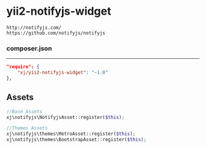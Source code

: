 # yii2-notifyjs-widget
```
http://notifyjs.com/
https://github.com/notifyjs/notifyjs
```

### composer.json
---
```json
"require": {
    "xj/yii2-notifyjs-widget": "~1.0"
},
```

Assets
---
```php
//Base Assets
xj\notifyjs\NotifyjsAsset::register($this);

//Themes Assets
xj\notifyjs\themes\MetroAsset::register($this);
xj\notifyjs\themes\BootstrapAsset::register($this);
```
